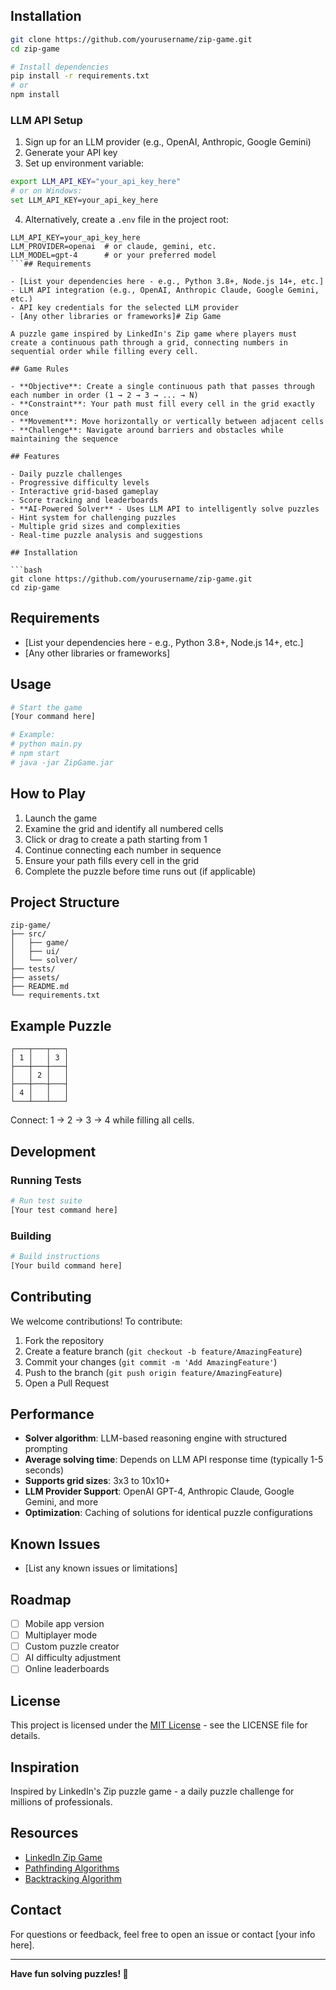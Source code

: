 ## Installation

```bash
git clone https://github.com/yourusername/zip-game.git
cd zip-game

# Install dependencies
pip install -r requirements.txt
# or
npm install
```

### LLM API Setup

1. Sign up for an LLM provider (e.g., OpenAI, Anthropic, Google Gemini)
2. Generate your API key
3. Set up environment variable:

```bash
export LLM_API_KEY="your_api_key_here"
# or on Windows:
set LLM_API_KEY=your_api_key_here
```

4. Alternatively, create a `.env` file in the project root:

```
LLM_API_KEY=your_api_key_here
LLM_PROVIDER=openai  # or claude, gemini, etc.
LLM_MODEL=gpt-4      # or your preferred model
```## Requirements

- [List your dependencies here - e.g., Python 3.8+, Node.js 14+, etc.]
- LLM API integration (e.g., OpenAI, Anthropic Claude, Google Gemini, etc.)
- API key credentials for the selected LLM provider
- [Any other libraries or frameworks]# Zip Game

A puzzle game inspired by LinkedIn's Zip game where players must create a continuous path through a grid, connecting numbers in sequential order while filling every cell.

## Game Rules

- **Objective**: Create a single continuous path that passes through each number in order (1 → 2 → 3 → ... → N)
- **Constraint**: Your path must fill every cell in the grid exactly once
- **Movement**: Move horizontally or vertically between adjacent cells
- **Challenge**: Navigate around barriers and obstacles while maintaining the sequence

## Features

- Daily puzzle challenges
- Progressive difficulty levels
- Interactive grid-based gameplay
- Score tracking and leaderboards
- **AI-Powered Solver** - Uses LLM API to intelligently solve puzzles
- Hint system for challenging puzzles
- Multiple grid sizes and complexities
- Real-time puzzle analysis and suggestions

## Installation

```bash
git clone https://github.com/yourusername/zip-game.git
cd zip-game
```

## Requirements

- [List your dependencies here - e.g., Python 3.8+, Node.js 14+, etc.]
- [Any other libraries or frameworks]

## Usage

```bash
# Start the game
[Your command here]

# Example:
# python main.py
# npm start
# java -jar ZipGame.jar
```

## How to Play

1. Launch the game
2. Examine the grid and identify all numbered cells
3. Click or drag to create a path starting from 1
4. Continue connecting each number in sequence
5. Ensure your path fills every cell in the grid
6. Complete the puzzle before time runs out (if applicable)

## Project Structure

```
zip-game/
├── src/
│   ├── game/
│   ├── ui/
│   └── solver/
├── tests/
├── assets/
├── README.md
└── requirements.txt
```

## Example Puzzle

```
┌───┬───┬───┐
│ 1 │   │ 3 │
├───┼───┼───┤
│   │ 2 │   │
├───┼───┼───┤
│ 4 │   │   │
└───┴───┴───┘
```

Connect: 1 → 2 → 3 → 4 while filling all cells.

## Development

### Running Tests

```bash
# Run test suite
[Your test command here]
```

### Building

```bash
# Build instructions
[Your build command here]
```

## Contributing

We welcome contributions! To contribute:

1. Fork the repository
2. Create a feature branch (`git checkout -b feature/AmazingFeature`)
3. Commit your changes (`git commit -m 'Add AmazingFeature'`)
4. Push to the branch (`git push origin feature/AmazingFeature`)
5. Open a Pull Request

## Performance

- **Solver algorithm**: LLM-based reasoning engine with structured prompting
- **Average solving time**: Depends on LLM API response time (typically 1-5 seconds)
- **Supports grid sizes**: 3x3 to 10x10+
- **LLM Provider Support**: OpenAI GPT-4, Anthropic Claude, Google Gemini, and more
- **Optimization**: Caching of solutions for identical puzzle configurations

## Known Issues

- [List any known issues or limitations]

## Roadmap

- [ ] Mobile app version
- [ ] Multiplayer mode
- [ ] Custom puzzle creator
- [ ] AI difficulty adjustment
- [ ] Online leaderboards

## License

This project is licensed under the [MIT License](LICENSE) - see the LICENSE file for details.

## Inspiration

Inspired by LinkedIn's Zip puzzle game - a daily puzzle challenge for millions of professionals.

## Resources

- [LinkedIn Zip Game](https://www.linkedin.com/games/zip)
- [Pathfinding Algorithms](https://en.wikipedia.org/wiki/Pathfinding)
- [Backtracking Algorithm](https://en.wikipedia.org/wiki/Backtracking)

## Contact

For questions or feedback, feel free to open an issue or contact [your info here].

---

**Have fun solving puzzles! 🧩**
